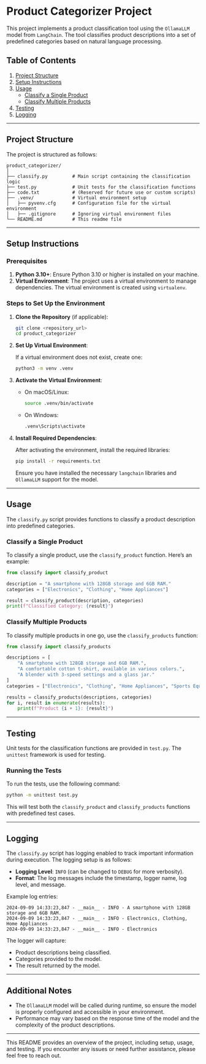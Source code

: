 # Product Categorizer Project

This project implements a product classification tool using the `OllamaLLM` model from `LangChain`. The tool classifies product descriptions into a set of predefined categories based on natural language processing.

## Table of Contents

1. [Project Structure](#project-structure)
2. [Setup Instructions](#setup-instructions)
3. [Usage](#usage)
   - [Classify a Single Product](#classify-a-single-product)
   - [Classify Multiple Products](#classify-multiple-products)
4. [Testing](#testing)
5. [Logging](#logging)

---

## Project Structure

The project is structured as follows:

```
product_categorizer/
│
├── classify.py         # Main script containing the classification logic
├── test.py             # Unit tests for the classification functions
├── code.txt            # (Reserved for future use or custom scripts)
├── .venv/              # Virtual environment setup
│   ├── pyvenv.cfg      # Configuration file for the virtual environment
│   ├── .gitignore      # Ignoring virtual environment files
└── README.md           # This readme file
```

---

## Setup Instructions

### Prerequisites

1. **Python 3.10+**: Ensure Python 3.10 or higher is installed on your machine.
2. **Virtual Environment**: The project uses a virtual environment to manage dependencies. The virtual environment is created using `virtualenv`.

### Steps to Set Up the Environment

1. **Clone the Repository** (if applicable):

   ```bash
   git clone <repository_url>
   cd product_categorizer
   ```

2. **Set Up Virtual Environment**:

   If a virtual environment does not exist, create one:

   ```bash
   python3 -m venv .venv
   ```

3. **Activate the Virtual Environment**:

   - On macOS/Linux:

     ```bash
     source .venv/bin/activate
     ```

   - On Windows:

     ```bash
     .venv\Scripts\activate
     ```

4. **Install Required Dependencies**:

   After activating the environment, install the required libraries:

   ```bash
   pip install -r requirements.txt
   ```

   Ensure you have installed the necessary `langchain` libraries and `OllamaLLM` support for the model.

---

## Usage

The `classify.py` script provides functions to classify a product description into predefined categories.

### Classify a Single Product

To classify a single product, use the `classify_product` function. Here’s an example:

```python
from classify import classify_product

description = "A smartphone with 128GB storage and 6GB RAM."
categories = ["Electronics", "Clothing", "Home Appliances"]

result = classify_product(description, categories)
print(f"Classified Category: {result}")
```

### Classify Multiple Products

To classify multiple products in one go, use the `classify_products` function:

```python
from classify import classify_products

descriptions = [
    "A smartphone with 128GB storage and 6GB RAM.",
    "A comfortable cotton t-shirt, available in various colors.",
    "A blender with 3-speed settings and a glass jar."
]
categories = ["Electronics", "Clothing", "Home Appliances", "Sports Equipment", "Toys"]

results = classify_products(descriptions, categories)
for i, result in enumerate(results):
    print(f"Product {i + 1}: {result}")
```

---

## Testing

Unit tests for the classification functions are provided in `test.py`. The `unittest` framework is used for testing.

### Running the Tests

To run the tests, use the following command:

```bash
python -m unittest test.py
```

This will test both the `classify_product` and `classify_products` functions with predefined test cases.

---

## Logging

The `classify.py` script has logging enabled to track important information during execution. The logging setup is as follows:

- **Logging Level**: `INFO` (can be changed to `DEBUG` for more verbosity).
- **Format**: The log messages include the timestamp, logger name, log level, and message.

Example log entries:

```
2024-09-09 14:33:23,847 - __main__ - INFO - A smartphone with 128GB storage and 6GB RAM.
2024-09-09 14:33:23,847 - __main__ - INFO - Electronics, Clothing, Home Appliances
2024-09-09 14:33:23,847 - __main__ - INFO - Electronics
```

The logger will capture:
- Product descriptions being classified.
- Categories provided to the model.
- The result returned by the model.

---

## Additional Notes

- The `OllamaLLM` model will be called during runtime, so ensure the model is properly configured and accessible in your environment.
- Performance may vary based on the response time of the model and the complexity of the product descriptions.

---

This README provides an overview of the project, including setup, usage, and testing. If you encounter any issues or need further assistance, please feel free to reach out.